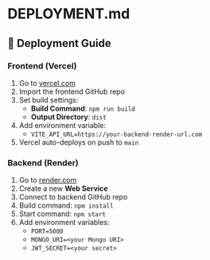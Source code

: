 # DEPLOYMENT.md

## 🚀 Deployment Guide

### Frontend (Vercel)
1. Go to [vercel.com](https://vercel.com)
2. Import the frontend GitHub repo
3. Set build settings:
   - **Build Command**: `npm run build`
   - **Output Directory**: `dist`
4. Add environment variable:
   - `VITE_API_URL=https://your-backend-render-url.com`
5. Vercel auto-deploys on push to `main`

### Backend (Render)
1. Go to [render.com](https://render.com)
2. Create a new **Web Service**
3. Connect to backend GitHub repo
4. Build command: `npm install`
5. Start command: `npm start`
6. Add environment variables:
   - `PORT=5000`
   - `MONGO_URI=<your Mongo URI>`
   - `JWT_SECRET=<your secret>`